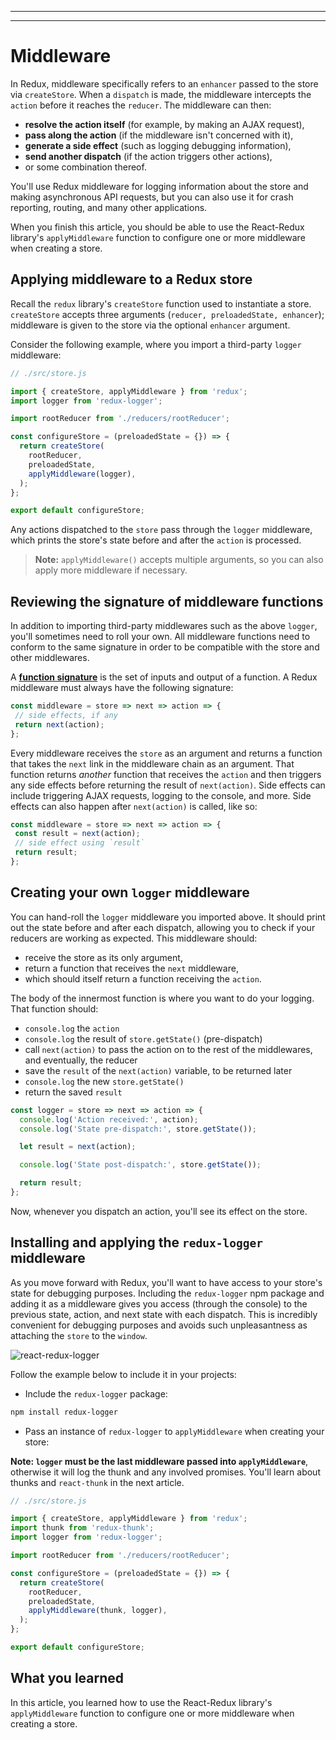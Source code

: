 
________________________________________________________________________________
<!-- @import "[TOC]" {cmd="toc" depthFrom=2 depthTo=6 orderedList=false} -->
________________________________________________________________________________
# Middleware

In Redux, middleware specifically refers to an `enhancer` passed to the store
via `createStore`. When a `dispatch` is made, the middleware intercepts the
`action` before it reaches the `reducer`. The middleware can then:

- **resolve the action itself** (for example, by making an AJAX request),
- **pass along the action** (if the middleware isn't concerned with it),
- **generate a side effect** (such as logging debugging information),
- **send another dispatch** (if the action triggers other actions),
- or some combination thereof.

You'll use Redux middleware for logging information about the store and making
asynchronous API requests, but you can also use it for crash reporting, routing,
and many other applications.

When you finish this article, you should be able to use the React-Redux
library's `applyMiddleware` function to configure one or more middleware when
creating a store.

## Applying middleware to a Redux store

Recall the `redux` library's `createStore` function used to instantiate a store.
`createStore` accepts three arguments (`reducer, preloadedState, enhancer`);
middleware is given to the store via the optional `enhancer` argument.

Consider the following example, where you import a third-party `logger`
middleware:

```js
// ./src/store.js

import { createStore, applyMiddleware } from 'redux';
import logger from 'redux-logger';

import rootReducer from './reducers/rootReducer';

const configureStore = (preloadedState = {}) => {
  return createStore(
    rootReducer,
    preloadedState,
    applyMiddleware(logger),
  );
};

export default configureStore;
```

Any actions dispatched to the `store` pass through the `logger` middleware,
which prints the store's state before and after the `action` is processed.

> **Note:** `applyMiddleware()` accepts multiple arguments, so you can also
> apply more middleware if necessary.

## Reviewing the signature of middleware functions

In addition to importing third-party middlewares such as the above `logger`,
you'll sometimes need to roll your own. All middleware functions need to conform
to the same signature in order to be compatible with the store and other
middlewares.

A [**function signature**][signature] is the set of inputs and output of a
function. A Redux middleware must always have the following signature:

```js
const middleware = store => next => action => {
 // side effects, if any
 return next(action);
};
```

Every middleware receives the `store` as an argument and returns a function that
takes the `next` link in the middleware chain as an argument. That function
returns *another* function that receives the `action` and then triggers any side
effects before returning the result of `next(action)`. Side effects can include
triggering AJAX requests, logging to the console, and more. Side effects can
also happen after `next(action)` is called, like so:

```js
const middleware = store => next => action => {
 const result = next(action);
 // side effect using `result`
 return result;
};
```

## Creating your own `logger` middleware

You can hand-roll the `logger` middleware you imported above. It should print
out the state before and after each dispatch, allowing you to check if your
reducers are working as expected. This middleware should:

- receive the store as its only argument,
- return a function that receives the `next` middleware,
- which should itself return a function receiving the `action`.

The body of the innermost function is where you want to do your logging. That
function should:

- `console.log` the `action`
- `console.log` the result of `store.getState()` (pre-dispatch)
- call `next(action)` to pass the action on to the rest of the middlewares, and
  eventually, the reducer
- save the `result` of the `next(action)` variable, to be returned later
- `console.log` the new `store.getState()`
- return the saved `result`

```js
const logger = store => next => action => {
  console.log('Action received:', action);
  console.log('State pre-dispatch:', store.getState());

  let result = next(action);

  console.log('State post-dispatch:', store.getState());

  return result;
};
```

Now, whenever you dispatch an action, you'll see its effect on the store.

## Installing and applying the `redux-logger` middleware

As you move forward with Redux, you'll want to have access to your store's state
for debugging purposes. Including the `redux-logger` npm package and adding it
as a middleware gives you access (through the console) to the previous state,
action, and next state with each dispatch. This is incredibly convenient for
debugging purposes and avoids such unpleasantness as attaching the `store` to
the `window`. 

![react-redux-logger]

Follow the example below to include it in your projects:

* Include the `redux-logger` package:

```sh
npm install redux-logger
```

* Pass an instance of `redux-logger` to `applyMiddleware` when creating your
  store:

**Note: `logger` must be the last middleware passed into `applyMiddleware`**,
otherwise it will log the thunk and any involved promises. You'll learn about
thunks and `react-thunk` in the next article.

```js
// ./src/store.js

import { createStore, applyMiddleware } from 'redux';
import thunk from 'redux-thunk';
import logger from 'redux-logger';

import rootReducer from './reducers/rootReducer';

const configureStore = (preloadedState = {}) => {
  return createStore(
    rootReducer,
    preloadedState,
    applyMiddleware(thunk, logger),
  );
};

export default configureStore;
```

## What you learned

In this article, you learned how to use the React-Redux library's
`applyMiddleware` function to configure one or more middleware when creating a
store.

[signature]: https://developer.mozilla.org/en-US/docs/Glossary/Signature/Function
[react-redux-logger]: images/react-redux-logger.png
